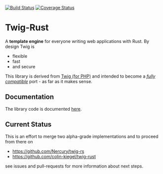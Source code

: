 [![Build Status](https://travis-ci.org/rust-web/twig.svg)](https://travis-ci.org/rust-web/twig)
[![Coverage Status](https://coveralls.io/repos/rust-web/twig/badge.svg?branch=master&service=github)](https://coveralls.io/github/rust-web/twig?branch=master)

# Twig-Rust

A **template engine** for everyone writing web applications with Rust. By design Twig is
* flexible
* fast
* and secure

This library is derived from [Twig (for PHP)][twigphp] and intended to become a [_fully compatible_][compatibility] port - as far as it makes sense.

## Documentation

The library code is documented [here][documentation].

## Current Status

This is an effort to merge two alpha-grade implementations and to proceed from there on
* https://github.com/Nercury/twig-rs
* https://github.com/colin-kiegel/twig-rust

see issues and pull-requests for more information about next steps.

[twigphp]: http://twig.sensiolabs.org/documentation
[documentation]: http://rust-web.github.io/twig
[compatibility]: https://github.com/rust-web/twig/blob/master/COMPATIBILITY.md

